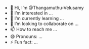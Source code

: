 - 👋 Hi, I’m @Thangamuthu-Velusamy
- 👀 I’m interested in ...
- 🌱 I’m currently learning ...
- 💞️ I’m looking to collaborate on ...
- 📫 How to reach me ...
- 😄 Pronouns: ...
- ⚡ Fun fact: ...

<!---
Thangamuthu-Velusamy/Thangamuthu-Velusamy is a ✨ special ✨ repository because its `README.md` (this file) appears on your GitHub profile.
You can click the Preview link to take a look at your changes.
--->
